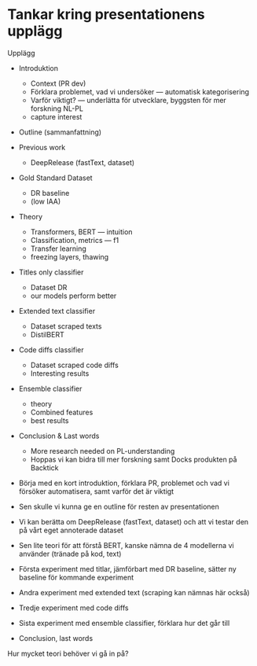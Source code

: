 # Tankar kring presentationens upplägg

Upplägg
- Introduktion
    - Context (PR dev)
    - Förklara problemet, vad vi undersöker — automatisk kategorisering
    - Varför viktigt? — underlätta för utvecklare, byggsten för mer forskning NL-PL
    - capture interest
- Outline (sammanfattning)
- Previous work
    - DeepRelease (fastText, dataset)
- Gold Standard Dataset
    - DR baseline
    - (low IAA)
- Theory
    - Transformers, BERT — intuition
    - Classification, metrics — f1
    - Transfer learning
    - freezing layers, thawing
- Titles only classifier
    - Dataset DR
    - our models perform better
- Extended text classifier
    - Dataset scraped texts
    - DistilBERT
- Code diffs classifier
    - Dataset scraped code diffs
    - Interesting results
- Ensemble classifier
    - theory
    - Combined features
    - best results
- Conclusion & Last words
    - More research needed on PL-understanding
    - Hoppas vi kan bidra till mer forskning samt Docks produkten på Backtick


- Börja med en kort introduktion, förklara PR, problemet och vad vi försöker automatisera, samt varför det är viktigt
- Sen skulle vi kunna ge en outline för resten av presentationen
- Vi kan berätta om DeepRelease (fastText, dataset) och att vi testar den på vårt eget annoterade dataset
- Sen lite teori för att förstå BERT, kanske nämna de 4 modellerna vi använder (tränade på kod, text)
- Första experiment med titlar, jämförbart med DR baseline, sätter ny baseline för kommande experiment
- Andra experiment med extended text (scraping kan nämnas här också)
- Tredje experiment med code diffs
- Sista experiment med ensemble classifier, förklara hur det går till
- Conclusion, last words


Hur mycket teori behöver vi gå in på?